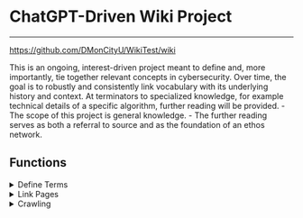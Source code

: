 # ChatGPT-Driven Wiki Project

---

https://github.com/DMonCityU/WikiTest/wiki

This is an ongoing, interest-driven project meant to define and, more importantly, tie together relevant concepts in cybersecurity.
Over time, the goal is to robustly and consistently link vocabulary with its underlying history and context.
At terminators to specialized knowledge, for example technical details of a specific algorithm, further reading will be provided.
    - The scope of this project is general knowledge.
    - The further reading serves as both a referral to source and as the foundation of an ethos network.

## Functions

  <details class="markdown" id="1" markdown="1">
  <summary>Define Terms</summary>
  
  1. On page creation, submit the page title to ChatGPT for comment. It will usually offer a simple definition or ask for disambiguation. Tweak the prompt as necessary to elicit the definition.
  1. If the supplied definition does not address the context which motivated the prompt, ask followup questions in a way that encourages ChatGPT to affirm or deny.
  1. Link relevant vocabulary as in Link Pages. Mentions in followup questions should be those linked.

</details>

  <details class="markdown" id="2" markdown="2">
  <summary>Link Pages</summary>
  
  1.  Manually add links on keywords and keyphrases. These should be at first mention.
  1.  URLs should be stemmed, special characters replaced, and acronyms placed at the end
  1.  See Crawling for resolving dead links.

</details>

  <details class="markdown" id="2" markdown="2">
  <summary>Crawling </summary>
  
  1.  Link Prediction
  1.  Unlinked Vocabulary Detection
  1.  Ethos Network

</details>